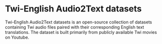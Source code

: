 # Twi-English Audio2Text datasets
Twi-English Audio2Text datasets is an open-source collection of datasets containing Twi audio files paired with their corresponding English text translations. The dataset is built primarily from publicly available Twi movies on Youtube.
